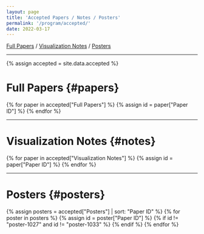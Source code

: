 ```yaml
---
layout: page
title: 'Accepted Papers / Notes / Posters'
permalink: '/program/accepted/'
date: 2022-03-17
---
```


[Full Papers](#papers) / [Visualization Notes](#notes) / [Posters](#posters)

---

{% assign accepted = site.data.accepted %}

# Full Papers {#papers}

<!-- https://stackoverflow.com/questions/64010560/passing-props-to-vue-root-instance-via-attributes-on-element-the-app-is-mounted -->

{% for paper in accepted["Full Papers"] %}
{% assign id = paper["Paper ID"] %}
<paper data-paper_id="{{id}}"></paper>
{% endfor %}

---

# Visualization Notes {#notes}

{% for paper in accepted["Visualization Notes"] %}
{% assign id = paper["Paper ID"] %}
<paper data-paper_id="{{id}}"></paper>
{% endfor %}

---

# Posters {#posters}

{% assign posters = accepted["Posters"] | sort: "Paper ID" %}
{% for poster in posters %}
{% assign id = poster["Paper ID"] %}
{% if id != "poster-1027" and id != "poster-1033" %}
<paper data-paper_id="{{id}}"></paper>
{% endif %}
{% endfor %}

<script src="https://unpkg.com/vue@3"></script>
<script type="text/javascript" src="/pvis2022/assets/javascripts/accepted.json.js"></script>
<script type="text/javascript" src="/pvis2022/assets/javascripts/preview.json.js"></script>
<script type="text/javascript" src="/pvis2022/assets/javascripts/accepted.js"></script>
